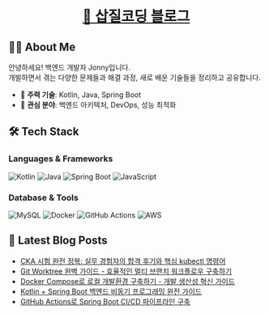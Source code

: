 <h1 align="center">
    <a href="https://jonny-cho.github.io/" target="_blank">🚀 삽질코딩 블로그</a>
</h1>

## 👨‍💻 About Me

안녕하세요! 백엔드 개발자 Jonny입니다.  
개발하면서 겪는 다양한 문제들과 해결 과정, 새로 배운 기술들을 정리하고 공유합니다.

- 🔧 **주력 기술**: Kotlin, Java, Spring Boot
- 🌱 **관심 분야**: 백엔드 아키텍처, DevOps, 성능 최적화

## 🛠 Tech Stack

### Languages & Frameworks
![Kotlin](https://img.shields.io/badge/Kotlin-7F52FF?style=flat-square&logo=kotlin&logoColor=white)
![Java](https://img.shields.io/badge/Java-ED8B00?style=flat-square&logo=openjdk&logoColor=white)
![Spring Boot](https://img.shields.io/badge/Spring%20Boot-6DB33F?style=flat-square&logo=spring-boot&logoColor=white)
![JavaScript](https://img.shields.io/badge/JavaScript-F7DF1E?style=flat-square&logo=javascript&logoColor=black)

### Database & Tools
![MySQL](https://img.shields.io/badge/MySQL-4479A1?style=flat-square&logo=mysql&logoColor=white)
![Docker](https://img.shields.io/badge/Docker-2496ED?style=flat-square&logo=docker&logoColor=white)
![GitHub Actions](https://img.shields.io/badge/GitHub%20Actions-2088FF?style=flat-square&logo=github-actions&logoColor=white)
![AWS](https://img.shields.io/badge/AWS-232F3E?style=flat-square&logo=amazon-aws&logoColor=white)

## 📝 Latest Blog Posts

<!-- BLOG-POST-LIST:START -->
- [CKA 시험 완전 정복: 실무 경험자의 합격 후기와 핵심 kubectl 명령어](https://jonny-cho.github.io/devops/2025-07-06-cka-complete-guide-with-kubectl-commands/)
- [Git Worktree 완벽 가이드 - 효율적인 멀티 브랜치 워크플로우 구축하기](https://jonny-cho.github.io/git/2025-07-02-git-worktree-complete-guide/)
- [Docker Compose로 로컬 개발환경 구축하기 - 개발 생산성 혁신 가이드](https://jonny-cho.github.io/devops/2025-07-01-docker-compose-development-environment/)
- [Kotlin + Spring Boot 백엔드 비동기 프로그래밍 완전 가이드](https://jonny-cho.github.io/kotlin/2025-07-01-kotlin-spring-async-programming/)
- [GitHub Actions로 Spring Boot CI/CD 파이프라인 구축](https://jonny-cho.github.io/devops/2025-07-01-github-actions-spring-boot-cicd/)
<!-- BLOG-POST-LIST:END -->

